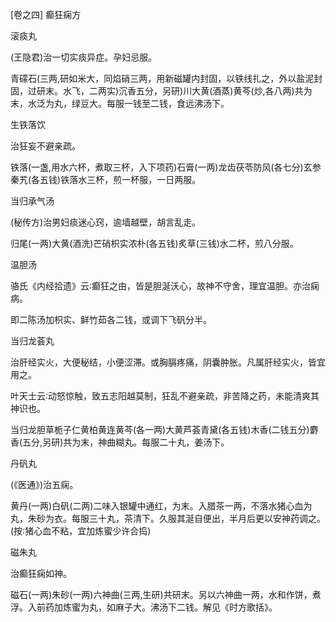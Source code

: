 [卷之四] 癫狂痫方

滚痰丸

(王隐君)治一切实痰异症。孕妇忌服。

青礞石(三两,研如米大，同焰硝三两，用新磁罐内封固，以铁线扎之，外以盐泥封固，过研末。水飞，二两实)沉香五分，另研)川大黄(酒蒸)黄芩(炒,各八两)共为末，水泛为丸，绿豆大。每服一钱至二钱，食远沸汤下。

生铁落饮

治狂妄不避亲疏。

铁落(一盏,用水六杯，煮取三杯，入下项药)石膏(一两)龙齿茯苓防风(各七分)玄参秦艽(各五钱)铁落水三杯，煎一杯服，一日两服。

当归承气汤

(秘传方)治男妇痰迷心窍，逾墙越壁，胡言乱走。

归尾(一两)大黄(酒洗)芒硝枳实浓朴(各五钱)炙草(三钱)水二杯，煎八分服。

温胆汤

骆氏《内经拾遗》云∶癫狂之由，皆是胆涎沃心，故神不守舍，理宜温胆。亦治痫病。

即二陈汤加枳实、鲜竹茹各二钱，或调下飞矾分半。

当归龙荟丸

治肝经实火，大便秘结，小便涩滞。或胸膈疼痛，阴囊肿胀。凡属肝经实火，皆宜用之。

叶天士云∶动怒惊触，致五志阳越莫制，狂乱不避亲疏，非苦降之药，未能清爽其神识也。

当归龙胆草栀子仁黄柏黄连黄芩(各一两)大黄芦荟青黛(各五钱)木香(二钱五分)麝香(五分,另研)共为末，神曲糊丸。每服二十丸，姜汤下。

丹矾丸

(《医通》)治五痫。

黄丹(一两)白矾(二两)二味入银罐中通红，为末。入腊茶一两，不落水猪心血为丸，朱砂为衣。每服三十丸，茶清下。久服其涎自便出，半月后更以安神药调之。(按∶猪心血不粘，宜加炼蜜少许合捣)

磁朱丸

治癫狂痫如神。

磁石(一两)朱砂(一两)六神曲(三两,生研)共研末。另以六神曲一两，水和作饼，煮浮。入前药加炼蜜为丸，如麻子大。沸汤下二钱。解见《时方歌括》。

